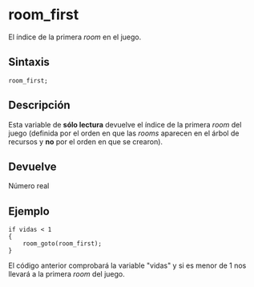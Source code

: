 # room_first

El índice de la primera _room_ en el juego.

## Sintaxis

  
```gml  
room_first;  
```  

## Descripción

Esta variable de **sólo lectura** devuelve el índice de la primera _room_ del juego (definida por el orden en que las _rooms_ aparecen en el árbol de recursos y **no** por el orden en que se crearon).

## Devuelve

Número real

## Ejemplo

  
```gml  
if vidas < 1  
{  
    room_goto(room_first);  
}  
```  
El código anterior comprobará la variable "vidas" y si es menor de 1 nos llevará a la primera _room_ del juego.